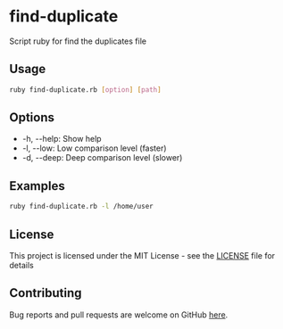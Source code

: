 # find-duplicate
Script ruby for find the duplicates file 

## Usage
```bash
ruby find-duplicate.rb [option] [path]
```

## Options
* -h, --help: Show help
* -l, --low: Low comparison level (faster)
* -d, --deep: Deep comparison level (slower)

## Examples
```bash
ruby find-duplicate.rb -l /home/user
```

## License
This project is licensed under the MIT License - see the [LICENSE](LICENSE) file for details

## Contributing
Bug reports and pull requests are welcome on GitHub <a href="https://github.com/theoesb/find-duplicate.git">here</a>.